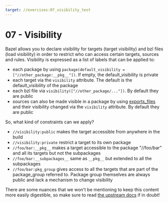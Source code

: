 ```yaml
---
target: //exercises:07_visibility_test
---
```

# 07 - Visibility

Bazel allows you to declare visibility for targets (target visibility) and bzl files (load visibility) in order to restrict who can access certain targets, sources and rules. Visibility is expressed as a list of labels that can be applied to:
- each package by using `package(default_visibility = ["//other_package:__pkg__"])`. If empty, the default_visibility is private
- each target via the `visibility` attribute. The default is the default_visibility of the package
- each bzl file via `visibility(["//other_package/..."])`. By default they are public
- sources can also be made visible in a package by using [exports_files](https://bazel.build/reference/be/functions#exports_files) and their visibility changed via the `visibility` attribute. By default they are public

So, what kind of constraints can we apply?
- `//visibility:public` makes the target accessible from anywhere in the build
- `//visibility:private` restrict a target to its own package
- `//foo/bar:__pkg__` makes a target accessible to the package "//foo/bar" and all its targets but not the subpackages
- `//foo/bar:__subpackages__` same as `__pkg__` but extended to all the subpackages
- `//foo/bar:pkg_group` gives access to all the targets that are part of the package_group referred to. Package group themselves are always public and lack a mechanism to change visibility

There are some nuances that we won't be mentioning to keep this content more easily digestible, so make sure to read [the upstream docs](https://bazel.build/concepts/visibility) if in doubt!